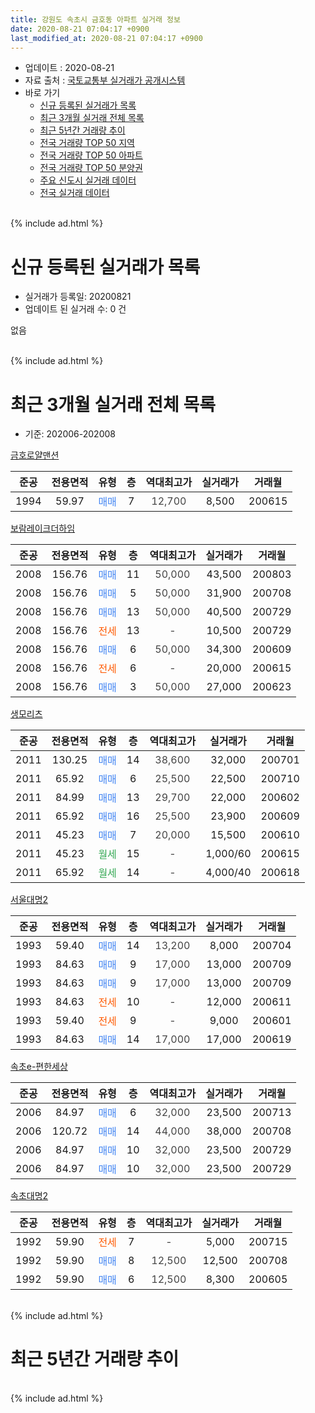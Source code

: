 ```yaml
---
title: 강원도 속초시 금호동 아파트 실거래 정보
date: 2020-08-21 07:04:17 +0900
last_modified_at: 2020-08-21 07:04:17 +0900
---
```


* 업데이트 : 2020-08-21
* 자료 출처 : [국토교통부 실거래가 공개시스템](http://rt.molit.go.kr)
* 바로 가기
    * [신규 등록된 실거래가 목록](#신규-등록된-실거래가-목록)
    * [최근 3개월 실거래 전체 목록](#최근-3개월-실거래-전체-목록)
    * [최근 5년간 거래량 추이](#최근-5년간-거래량-추이)
    * [전국 거래량 TOP 50 지역](https://inasie.github.io/apt-trade-info/최근-3개월-전국에서-가장-거래가-많이-발생한-지역)
    * [전국 거래량 TOP 50 아파트](https://inasie.github.io/apt-trade-info/최근-3개월-전국에서-가장-거래가-많이-발생한-아파트)
    * [전국 거래량 TOP 50 분양권](https://inasie.github.io/apt-trade-info/최근-3개월-전국에서-가장-거래가-많이-발생한-분양권)
    * [주요 신도시 실거래 데이터](https://inasie.github.io/apt-trade-info/주요-신도시)
    * [전국 실거래 데이터](https://inasie.github.io/apt-trade-info/전국)
<br>
{% include ad.html %}
<br>

# 신규 등록된 실거래가 목록
* 실거래가 등록일: 20200821
* 업데이트 된 실거래 수: 0 건

없음

<br>
{% include ad.html %}
<br>

# 최근 3개월 실거래 전체 목록
* 기준: 202006-202008


[금호로얄맨션](https://search.naver.com/search.naver?query=%EA%B0%95%EC%9B%90%EB%8F%84+%EC%86%8D%EC%B4%88%EC%8B%9C+%EA%B8%88%ED%98%B8%EB%8F%99+%EA%B8%88%ED%98%B8%EB%A1%9C%EC%96%84%EB%A7%A8%EC%85%98)

|준공|전용면적|유형|층|역대최고가|실거래가|거래월|
|:---:|:---:|:---:|:---:|:---:|:---:|:---:|
|1994|59.97|<span style="color:#4285f3">매매</span>|7|<span style="color:#444444">12,700</span>|8,500|200615|

[보람레이크더하임](https://search.naver.com/search.naver?query=%EA%B0%95%EC%9B%90%EB%8F%84+%EC%86%8D%EC%B4%88%EC%8B%9C+%EA%B8%88%ED%98%B8%EB%8F%99+%EB%B3%B4%EB%9E%8C%EB%A0%88%EC%9D%B4%ED%81%AC%EB%8D%94%ED%95%98%EC%9E%84)

|준공|전용면적|유형|층|역대최고가|실거래가|거래월|
|:---:|:---:|:---:|:---:|:---:|:---:|:---:|
|2008|156.76|<span style="color:#4285f3">매매</span>|11|<span style="color:#444444">50,000</span>|43,500|200803|
|2008|156.76|<span style="color:#4285f3">매매</span>|5|<span style="color:#444444">50,000</span>|31,900|200708|
|2008|156.76|<span style="color:#4285f3">매매</span>|13|<span style="color:#444444">50,000</span>|40,500|200729|
|2008|156.76|<span style="color:#ff5a00">전세</span>|13|<span style="color:#444444">-</span>|10,500|200729|
|2008|156.76|<span style="color:#4285f3">매매</span>|6|<span style="color:#444444">50,000</span>|34,300|200609|
|2008|156.76|<span style="color:#ff5a00">전세</span>|6|<span style="color:#444444">-</span>|20,000|200615|
|2008|156.76|<span style="color:#4285f3">매매</span>|3|<span style="color:#444444">50,000</span>|27,000|200623|

[생모리츠](https://search.naver.com/search.naver?query=%EA%B0%95%EC%9B%90%EB%8F%84+%EC%86%8D%EC%B4%88%EC%8B%9C+%EA%B8%88%ED%98%B8%EB%8F%99+%EC%83%9D%EB%AA%A8%EB%A6%AC%EC%B8%A0)

|준공|전용면적|유형|층|역대최고가|실거래가|거래월|
|:---:|:---:|:---:|:---:|:---:|:---:|:---:|
|2011|130.25|<span style="color:#4285f3">매매</span>|14|<span style="color:#444444">38,600</span>|32,000|200701|
|2011|65.92|<span style="color:#4285f3">매매</span>|6|<span style="color:#444444">25,500</span>|22,500|200710|
|2011|84.99|<span style="color:#4285f3">매매</span>|13|<span style="color:#444444">29,700</span>|22,000|200602|
|2011|65.92|<span style="color:#4285f3">매매</span>|16|<span style="color:#444444">25,500</span>|23,900|200609|
|2011|45.23|<span style="color:#4285f3">매매</span>|7|<span style="color:#444444">20,000</span>|15,500|200610|
|2011|45.23|<span style="color:#34a853">월세</span>|15|<span style="color:#444444">-</span>|1,000/60|200615|
|2011|65.92|<span style="color:#34a853">월세</span>|14|<span style="color:#444444">-</span>|4,000/40|200618|

[서울대명2](https://search.naver.com/search.naver?query=%EA%B0%95%EC%9B%90%EB%8F%84+%EC%86%8D%EC%B4%88%EC%8B%9C+%EA%B8%88%ED%98%B8%EB%8F%99+%EC%84%9C%EC%9A%B8%EB%8C%80%EB%AA%852)

|준공|전용면적|유형|층|역대최고가|실거래가|거래월|
|:---:|:---:|:---:|:---:|:---:|:---:|:---:|
|1993|59.40|<span style="color:#4285f3">매매</span>|14|<span style="color:#444444">13,200</span>|8,000|200704|
|1993|84.63|<span style="color:#4285f3">매매</span>|9|<span style="color:#444444">17,000</span>|13,000|200709|
|1993|84.63|<span style="color:#4285f3">매매</span>|9|<span style="color:#444444">17,000</span>|13,000|200709|
|1993|84.63|<span style="color:#ff5a00">전세</span>|10|<span style="color:#444444">-</span>|12,000|200611|
|1993|59.40|<span style="color:#ff5a00">전세</span>|9|<span style="color:#444444">-</span>|9,000|200601|
|1993|84.63|<span style="color:#4285f3">매매</span>|14|<span style="color:#444444">17,000</span>|17,000|200619|

[속초e-편한세상](https://search.naver.com/search.naver?query=%EA%B0%95%EC%9B%90%EB%8F%84+%EC%86%8D%EC%B4%88%EC%8B%9C+%EA%B8%88%ED%98%B8%EB%8F%99+%EC%86%8D%EC%B4%88e-%ED%8E%B8%ED%95%9C%EC%84%B8%EC%83%81)

|준공|전용면적|유형|층|역대최고가|실거래가|거래월|
|:---:|:---:|:---:|:---:|:---:|:---:|:---:|
|2006|84.97|<span style="color:#4285f3">매매</span>|6|<span style="color:#444444">32,000</span>|23,500|200713|
|2006|120.72|<span style="color:#4285f3">매매</span>|14|<span style="color:#444444">44,000</span>|38,000|200708|
|2006|84.97|<span style="color:#4285f3">매매</span>|10|<span style="color:#444444">32,000</span>|23,500|200729|
|2006|84.97|<span style="color:#4285f3">매매</span>|10|<span style="color:#444444">32,000</span>|23,500|200729|

[속초대명2](https://search.naver.com/search.naver?query=%EA%B0%95%EC%9B%90%EB%8F%84+%EC%86%8D%EC%B4%88%EC%8B%9C+%EA%B8%88%ED%98%B8%EB%8F%99+%EC%86%8D%EC%B4%88%EB%8C%80%EB%AA%852)

|준공|전용면적|유형|층|역대최고가|실거래가|거래월|
|:---:|:---:|:---:|:---:|:---:|:---:|:---:|
|1992|59.90|<span style="color:#ff5a00">전세</span>|7|<span style="color:#444444">-</span>|5,000|200715|
|1992|59.90|<span style="color:#4285f3">매매</span>|8|<span style="color:#444444">12,500</span>|12,500|200708|
|1992|59.90|<span style="color:#4285f3">매매</span>|6|<span style="color:#444444">12,500</span>|8,300|200605|


<br>
{% include ad.html %}
<br>

# 최근 5년간 거래량 추이


<div style="width:100%;">
    <canvas id="deal_progress" height="200"></canvas>
</div>

<script>
new Chart(document.getElementById("deal_progress"), {
    type: 'line',
    data: {
        labels: ['201508','201509','201510','201511','201512','201601','201602','201603','201604','201605','201606','201607','201608','201609','201610','201611','201612','201701','201702','201703','201704','201705','201706','201707','201708','201709','201710','201711','201712','201801','201802','201803','201804','201805','201806','201807','201808','201809','201810','201811','201812','201901','201902','201903','201904','201905','201906','201907','201908','201909','201910','201911','201912','202001','202002','202003','202004','202005','202006','202007','202008'],
        datasets: [{
            label: '매매',
            pointRadius: 1,
            data: [11, 10, 11, 5, 9, 7, 7, 5, 7, 5, 11, 11, 7, 0, 8, 8, 8, 2, 4, 9, 8, 3, 8, 8, 7, 11, 8, 7, 4, 10, 7, 8, 3, 6, 4, 2, 5, 4, 6, 4, 5, 6, 2, 6, 3, 3, 3, 4, 6, 3, 4, 6, 8, 4, 10, 9, 12, 6, 8, 12, 1],
            borderColor: "rgba(255, 201, 14, 1)",
            backgroundColor: "rgba(255, 201, 14, 0.5)",
            fill: false,
            lineTension: 0
        },{
            label: '전월세',
            pointRadius: 1,
            data: [4, 6, 1, 5, 5, 6, 4, 4, 3, 10, 1, 5, 3, 3, 4, 5, 3, 3, 4, 5, 5, 3, 2, 4, 1, 8, 1, 4, 4, 1, 6, 3, 1, 4, 1, 2, 1, 5, 4, 2, 2, 7, 1, 3, 2, 1, 3, 2, 3, 2, 1, 2, 2, 1, 2, 3, 0, 2, 5, 2, 0],
            borderColor: "rgba(0, 141, 185, 1)",
            backgroundColor: "rgba(0, 141, 185, 0.5)",
            fill: false,
            lineTension: 0
        }
        ]
    },
    options: {
        responsive: true,
        title: {
            display: false
        },
        tooltips: {
            mode: 'index',
            intersect: false
        },
        hover: {
            mode: 'nearest',
            intersect: true
        },
        scales: {
            xAxes: [{
                display: true,
                scaleLabel: {
                    display: true,
                    labelString: '년/월'
                }
            }],
            yAxes: [{
                display: true,
                ticks: {
                    suggestedMin: 0,
                },
                scaleLabel: {
                    display: true,
                    labelString: '실거래 수'
                }
            }]
        }
    }
});

</script>


<br>
{% include ad.html %}
<br>

